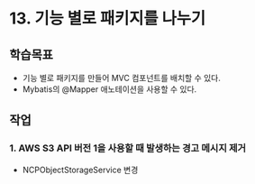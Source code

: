 # 13. 기능 별로 패키지를 나누기

## 학습목표

- 기능 별로 패키지를 만들어 MVC 컴포넌트를 배치할 수 있다.
- Mybatis의 @Mapper 애노테이션을 사용할 수 있다.

## 작업

### 1. AWS S3 API 버전 1을 사용할 때 발생하는 경고 메시지 제거

- NCPObjectStorageService 변경
